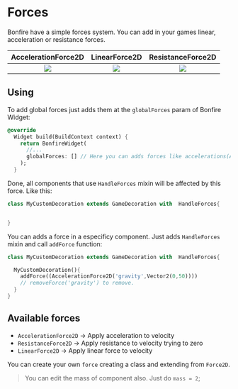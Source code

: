 # Forces

Bonfire have a simple forces system. You can add in your games linear, acceleration or resistance forces.

| AccelerationForce2D | LinearForce2D    | ResistanceForce2D    |
| :---:   | :---: | :---: |
| ![](../../_media/force_acceleration.gif) | ![](../../_media/force_linear.gif)   | ![](../../_media/force_resistance.gif)   |


## Using

To add global forces just adds them at the `globalForces` param of Bonfire Widget:


```dart
@override
  Widget build(BuildContext context) {
    return BonfireWidget(
      //...
      globalForces: [] // Here you can adds forces like accelerations(AccelerationForce2D), resistences
    );
  }
```

Done, all components that use `HandleForces` mixin will be affected by this force. Like this:

```dart
class MyCustomDecoration extends GameDecoration with  HandleForces{


}
```

You can adds a force in a especificy component. Just adds `HandleForces` mixin and call `addForce` function:


```dart
class MyCustomDecoration extends GameDecoration with  HandleForces{

  MyCustomDecoration(){
    addForce((AccelerationForce2D('gravity',Vector2(0,50))))
    // removeForce('gravity') to remove.
  }
}
```

## Available forces 

- `AccelerationForce2D` -> Apply acceleration to velocity
- `ResistanceForce2D` -> Apply resistance to velocity trying to zero
- `LinearForce2D` -> Apply linear force to velocity

You can create your own `force` creating a class and extending from `Force2D`.

> You can edit the mass of component also. Just do `mass = 2`;